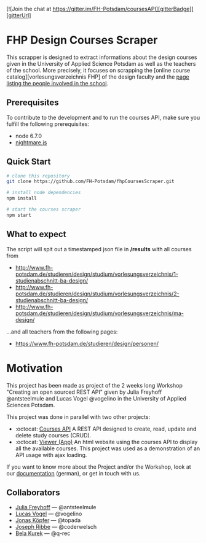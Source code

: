 [![Join the chat at https://gitter.im/FH-Potsdam/coursesAPI][gitterBadge]][gitterUrl]

# FHP Design Courses Scraper  
This scrapper is designed to extract informations about the design courses given in the University of Applied Science Potsdam as well as the teachers of the school. More precisely, it focuses on scrapping the [online course catalog][vorlesungsverzeichnis FHP] of the design faculty and the [page listing the people involved in the school][people list FHP].

## Prerequisites
To contribute to the development and to run the courses API, make sure you fulfill the following prerequisites:

- node 6.7.0
- [nightmare.js](https://github.com/segmentio/nightmare)

## Quick Start

```bash
# clone this repository
git clone https://github.com/FH-Potsdam/fhpCoursesScraper.git

# install node dependencies
npm install

# start the courses scraper
npm start
```

## What to expect
The script will spit out a timestamped json file in **/results** with all courses from

- http://www.fh-potsdam.de/studieren/design/studium/vorlesungsverzeichnis/1-studienabschnitt-ba-design/
- http://www.fh-potsdam.de/studieren/design/studium/vorlesungsverzeichnis/2-studienabschnitt-ba-design/
- http://www.fh-potsdam.de/studieren/design/studium/vorlesungsverzeichnis/ma-design/

...and all teachers from the following pages:

- https://www.fh-potsdam.de/studieren/design/personen/


# Motivation
This project has been made as project of the 2 weeks long Workshop "Creating an open sourced REST API" given by Julia Freyhoff @antsteelmule and Lucas Vogel @vogelino in the University of Applied Sciences Potsdam.

This project was done in parallel with two other projects:
- :octocat: [Courses API](https://github.com/FH-Potsdam/coursesAPI)
A REST API designed to create, read, update and delete study courses (CRUD).
- :octocat: [Viewer (App)](https://github.com/FH-Potsdam/coursesViewer)
An html website using the courses API to display all the available courses. This project was used as a demonstration of an API usage with ajax loading.

If you want to know more about the Project and/or the Workshop, look at our [documentation](https://fhp.incom.org/projekt/7668) (german), or get in touch with us.

## Collaborators
- [Julia Freyhoff](https://github.com/antsteelmule) — @antsteelmule
- [Lucas Vogel](https://github.com/vogelino) — @vogelino
- [Jonas Köpfer](https://github.com/topada) — @topada
- [Joseph Ribbe](https://github.com/coderwelsch) — @coderwelsch
- [Bela Kurek](https://github.com/q-rec) — @q-rec

<!--- Links -->
[gitterBadge]: https://badges.gitter.im/Join%20Chat.svg
[gitterUrl]:  https://gitter.im/FH-Potsdam/coursesAPI?utm_source=badge&utm_medium=badge&utm_campaign=pr-badge&utm_content=badge

[vorlesungsverzeichnisFHP]: https://www.fh-potsdam.de/studieren/design/studium/vorlesungsverzeichnis
[people list FHP]: https://www.fh-potsdam.de/studieren/design/personen

